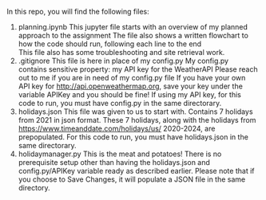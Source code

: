 In this repo, you will find the following files:
1. planning.ipynb
    This jupyter file starts with an overview of my planned approach to the assignment
    The file also shows a written flowchart to how the code should run, following each line to the end\
    This file also has some troubleshooting and site retrieval work.
2. .gitignore
    This file is here in place of my config.py
    My config.py contains sensitive property: my API key for the WeatherAPI
    Please reach out to me if you are in need of my config.py file
    If you have your own API key for http://api.openweathermap.org, save your key under the variable APIKey and you should be fine!
    If using my API key, for this code to run, you must have config.py in the same directorary.
3. holidays.json
    This file was given to us to start with. Contains 7 holidays from 2021 in json format.
    These 7 holidays, along with the holidays from https://www.timeanddate.com/holidays/us/ 2020-2024, are prepopulated.
    For this code to run, you must have holidays.json in the same directorary.
4. holidaymanager.py
    This is the meat and potatoes!
    There is no prerequisite setup other than having the holidays.json and config.py/APIKey variable ready as described earlier.
    Please note that if you choose to Save Changes, it will populate a JSON file in the same directory. 
